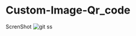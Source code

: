 # Custom-Image-Qr_code
ScrenShot
![git ss](https://github.com/atharvhatwar/Custom-Image-Qr_code/assets/80445332/b771e9e1-6f7e-4da8-b52d-389d96b499e4)
